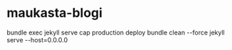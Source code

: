 # maukasta-blogi
bundle exec jekyll serve
cap production deploy
bundle clean --force
jekyll serve --host=0.0.0.0
